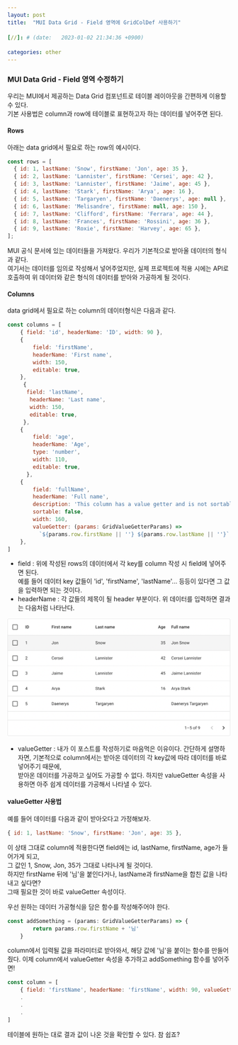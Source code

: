 ```yaml
---
layout: post
title:  "MUI Data Grid - Field 영역에 GridColDef 사용하기"

[//]: # (date:   2023-01-02 21:34:36 +0900)

categories: other
---
```


[//]: # (<h1>Introduction</h1>)

### MUI Data Grid - Field 영역 수정하기

우리는 MUI에서 제공하는 Data Grid 컴포넌트로 테이블 레이아웃을 간편하게 이용할 수 있다.   
기본 사용법은 column과 row에 테이블로 표현하고자 하는 데이터를 넣어주면 된다.


#### Rows

아래는 data grid에서 필요로 하는 row의 예시이다.

```javascript
const rows = [
  { id: 1, lastName: 'Snow', firstName: 'Jon', age: 35 },
  { id: 2, lastName: 'Lannister', firstName: 'Cersei', age: 42 },
  { id: 3, lastName: 'Lannister', firstName: 'Jaime', age: 45 },
  { id: 4, lastName: 'Stark', firstName: 'Arya', age: 16 },
  { id: 5, lastName: 'Targaryen', firstName: 'Daenerys', age: null },
  { id: 6, lastName: 'Melisandre', firstName: null, age: 150 },
  { id: 7, lastName: 'Clifford', firstName: 'Ferrara', age: 44 },
  { id: 8, lastName: 'Frances', firstName: 'Rossini', age: 36 },
  { id: 9, lastName: 'Roxie', firstName: 'Harvey', age: 65 },
];
```

MUI 공식 문서에 있는 데이터들을 가져왔다. 우리가 기본적으로 받아올 데이터의 형식과 같다.   
여기서는 데이터를 임의로 작성해서 넣어주었지만, 실제 프로젝트에 적용 시에는 API로 호출하여 위 데이터와 같은 형식의 데이터를 받아와 가공하게 될 것이다.




#### Columns
data grid에서 필요로 하는 column의 데이터형식은 다음과 같다.

``` javascript
const columns = [
    { field: 'id', headerName: 'ID', width: 90 },
    {
        field: 'firstName',
        headerName: 'First name',
        width: 150,
        editable: true,
    },
     {
      field: 'lastName',
       headerName: 'Last name',
       width: 150,
       editable: true,
     },
    {
        field: 'age',
        headerName: 'Age',
        type: 'number',
        width: 110,
        editable: true,
      },
    {
        field: 'fullName',
        headerName: 'Full name',
        description: 'This column has a value getter and is not sortable.',
        sortable: false,
        width: 160,
        valueGetter: (params: GridValueGetterParams) =>
          `${params.row.firstName || ''} ${params.row.lastName || ''}`,
    },
]
```

- field : 위에 작성된 rows의 데이터에서 각 key를 column 작성 시 field에 넣어주면 된다.   
예를 들어 데이터 key 값들이 'id', 'firstName', 'lastName'... 등등이 있다면 그 값을 입력하면 되는 것이다.
- headerName : 각 값들의 제목이 될 header 부분이다. 위 데이터를 입력하면 결과는 다음처럼 나타난다.

<img src="../assets/other/dataGrid_table.png">

- valueGetter : 내가 이 포스트를 작성하기로 마음먹은 이유이다. 간단하게 설명하자면, 기본적으로 column에서는 받아온 데이터의 각 key값에 따라 데이터를 바로 넣어주기 때문에,   
받아온 데이터를 가공하고 싶어도 가공할 수 없다. 하지만 valueGetter 속성을 사용하면 아주 쉽게 데이터를 가공해서 나타낼 수 있다.


#### valueGetter 사용법

예를 들어 데이터를 다음과 같이 받아오다고 가정해보자.

```javascript
{ id: 1, lastName: 'Snow', firstName: 'Jon', age: 35 },
```

이 상태 그대로 column에 적용한다면 field에는 id, lastName, firstName, age가 들어가게 되고,   
그 값인 1, Snow, Jon, 35가 그대로 나타나게 될 것이다.   
하지만 firstName 뒤에 '님'을 붙인다거나, lastName과 firstName을 합친 값을 나타내고 싶다면?   
그때 필요한 것이 바로 valueGetter 속성이다.

우선 원하는 데이터 가공형식을 담은 함수를 작성해주어야 한다.

```javascript
const addSomething = (params: GridValueGetterParams) => {
        return params.row.firstName + '님'
    }
```

column에서 입력될 값을 파라미터로 받아와서, 해당 값에 '님'을 붙이는 함수를 만들어줬다.
이제 column에서 valueGetter 속성을 추가하고 addSomething 함수를 넣어주면!

```javascript
const column = [
    { field: 'firstName', headerName: 'firstName', width: 90, valueGetter: addSomething },
    .
    .
    .
]
```

테이블에 원하는 대로 결과 값이 나온 것을 확인할 수 있다.
참 쉽죠?

<style>
.text {
    border: 1px solid #dcdcdc;
    padding: 10px;
}
</style>
